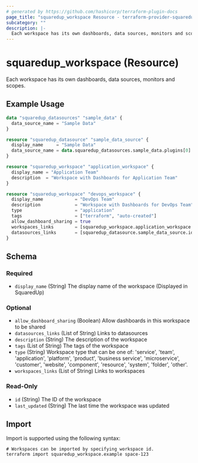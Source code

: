 ```yaml
---
# generated by https://github.com/hashicorp/terraform-plugin-docs
page_title: "squaredup_workspace Resource - terraform-provider-squaredup"
subcategory: ""
description: |-
  Each workspace has its own dashboards, data sources, monitors and scopes.
---
```


# squaredup_workspace (Resource)

Each workspace has its own dashboards, data sources, monitors and scopes.

## Example Usage

```terraform
data "squaredup_datasources" "sample_data" {
  data_source_name = "Sample Data"
}

resource "squaredup_datasource" "sample_data_source" {
  display_name     = "Sample Data"
  data_source_name = data.squaredup_datasources.sample_data.plugins[0].display_name
}

resource "squaredup_workspace" "application_workspace" {
  display_name = "Application Team"
  description  = "Workspace with Dashboards for Application Team"
}

resource "squaredup_workspace" "devops_workspace" {
  display_name            = "DevOps Team"
  description             = "Workspace with Dashboards for DevOps Team"
  type                    = "application"
  tags                    = ["terraform", "auto-created"]
  allow_dashboard_sharing = true
  workspaces_links        = [squaredup_workspace.application_workspace.id]
  datasources_links       = [squaredup_datasource.sample_data_source.id]
}
```

<!-- schema generated by tfplugindocs -->
## Schema

### Required

- `display_name` (String) The display name of the workspace (Displayed in SquaredUp)

### Optional

- `allow_dashboard_sharing` (Boolean) Allow dashboards in this workspace to be shared
- `datasources_links` (List of String) Links to datasources
- `description` (String) The description of the workspace
- `tags` (List of String) The tags of the workspace
- `type` (String) Workspace type that can be one of: 'service', 'team', 'application', 'platform', 'product', 'business service', 'microservice', 'customer', 'website', 'component', 'resource', 'system', 'folder', 'other'.
- `workspaces_links` (List of String) Links to workspaces

### Read-Only

- `id` (String) The ID of the workspace
- `last_updated` (String) The last time the workspace was updated

## Import

Import is supported using the following syntax:

```shell
# Workspaces can be imported by specifying workspace id.
terraform import squaredup_workspace.example space-123
```
